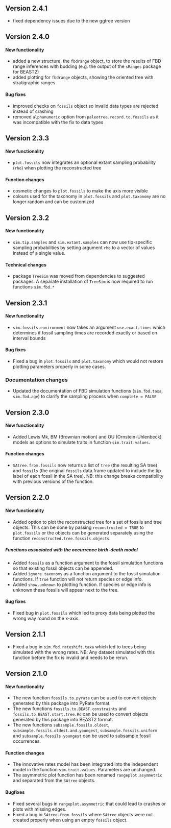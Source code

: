 ## Version 2.4.1
* fixed dependency issues due to the new ggtree version

## Version 2.4.0

#### New functionality
* added a new structure, the `fbdrange` object, to store the results of FBD-range inferences with budding (e.g. the output of the `sRanges` package for BEAST2)
* added plotting for `fbdrange` objects, showing the oriented tree with stratigraphic ranges

#### Bug fixes
* improved checks on `fossils` object so invalid data types are rejected instead of crashing
* removed `alphanumeric` option from `paleotree.record.to.fossils` as it was incompatible with the fix to data types

## Version 2.3.3

#### New functionality
* `plot.fossils` now integrates an optional extant sampling probability (`rho`) when plotting the reconstructed tree

#### Function changes
* cosmetic changes to `plot.fossils` to make the axis more visible
* colours used for the taxonomy in `plot.fossils` and `plot.taxonomy` are no longer random and can be customized

## Version 2.3.2

#### New functionality
 * `sim.tip.samples` and `sim.extant.samples` can now use tip-specific sampling probabilities by setting argument `rho` to a vector of values instead of a single value.

#### Technical changes
* package `TreeSim` was moved from dependencies to suggested packages. A separate installation of `TreeSim` is now required to run functions `sim.fbd.*`

## Version 2.3.1

#### New functionality
* `sim.fossils.environment` now takes an argument `use.exact.times` which determines if fossil sampling times are recorded exactly or based on interval bounds

#### Bug fixes
* Fixed a bug in `plot.fossils` and `plot.taxonomy` which would not restore plotting parameters properly in some cases.

### Documentation changes
 * Updated the documentation of FBD simulation functions (`sim.fbd.taxa`, `sim.fbd.age`) to clarify the sampling process when `complete = FALSE`

## Version 2.3.0

#### New functionality
* Added Lewis Mk, BM (Brownian motion) and OU (Ornstein-Uhlenbeck) models as options to simulate traits in function `sim.trait.values`.

#### Function changes
* `SAtree.from.fossils` now returns a list of `tree` (the resulting SA tree) and `fossils` (the original `fossils` data.frame updated to include the tip label of each fossil in the SA tree). NB: this change breaks compatibility with previous versions of the function.

## Version 2.2.0

#### New functionality
* Added option to plot the reconstructed tree for a set of fossils and tree objects. This can be done by passing `reconstructed = TRUE` to `plot.fossils` or the objects can be generated separately using the function `reconstructed.tree.fossils.objects`.

##### Functions associated with the occurrence birth-death model
* Added `fossils` as a function argument to the fossil simulation functions so that existing fossil objects can be appended.
* Added `ignore.taxonomy` as a function argument to the fossil simulation functions. If `true` function will not return species or edge info.
* Added `show.unknown` to plotting function. If species or edge info is unknown these fossils will appear next to the tree.

#### Bug fixes
* Fixed bug in `plot.fossils` which led to proxy data being plotted the wrong way round on the x-axis.

## Version 2.1.1

* Fixed a bug in ``sim.fbd.rateshift.taxa`` which led to trees being simulated with the wrong rates. NB: Any dataset simulated with this function before the fix is invalid and needs to be rerun.

## Version 2.1.0

#### New functionality
* The new function ``fossils.to.pyrate`` can be used to convert objects generated by this package into PyRate format.
* The new functions ``fossils.to.BEAST.constraints`` and ``fossils.to.BEAST.start.tree.Rd`` can be used to convert objects generated by this package into BEAST2 format.
* The new functions ``subsample.fossils.oldest``, ``subsample.fossils.oldest.and.youngest``, ``subsample.fossils.uniform`` and ``subsample.fossils.youngest`` can be used to subsample fossil occurrences.

#### Function changes
* The innovative rates model has been integrated into the independent model in the function ``sim.trait.values``. Parameters are unchanged.
* The asymmetric plot function has been renamed ``rangeplot.asymmetric`` and separated from the ``SAtree`` objects.

#### Bugfixes
* Fixed several bugs in ``rangeplot.asymmetric`` that could lead to crashes or plots with missing edges.
* Fixed a bug in ``SAtree.from.fossils`` where ``SAtree`` objects were not created properly when using an empty ``fossils`` object.
